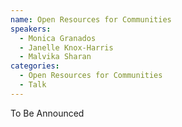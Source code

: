 ```yaml
---
name: Open Resources for Communities
speakers:
  - Monica Granados
  - Janelle Knox-Harris
  - Malvika Sharan
categories:
  - Open Resources for Communities
  - Talk
---
```


To Be Announced
